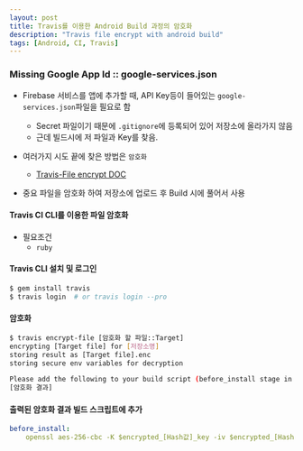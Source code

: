 ```yaml
---
layout: post
title: Travis를 이용한 Android Build 과정의 암호화
description: "Travis file encrypt with android build"
tags: [Android, CI, Travis]
---
```


### Missing Google App Id :: google-services.json
- Firebase 서비스를 앱에 추가할 때, API Key등이 들어있는 `google-services.json`파일을 필요로 함
  - Secret 파일이기 때문에 `.gitignore`에 등록되어 있어 저장소에 올라가지 않음
  - 근데 빌드시에 저 파일과 Key를 찾음.

- 여러가지 시도 끝에 찾은 방법은 `암호화`
  - [Travis-File encrypt DOC](https://docs.travis-ci.com/user/encrypting-files)

- 중요 파일을 암호화 하여 저장소에 업로드 후 Build 시에 풀어서 사용

#### Travis CI CLI를 이용한 파일 암호화
- 필요조건
  - `ruby`

#### Travis CLI 설치 및 로그인

```bash
$ gem install travis
$ travis login  # or travis login --pro
```

#### 암호화

```bash
$ travis encrypt-file [암호화 할 파일::Target]
encrypting [Target file] for [저장소명]
storing result as [Target file].enc
storing secure env variables for decryption

Please add the following to your build script (before_install stage in your .travis.yml, for instance):
[암호화 결과]

```

#### 출력된 암호화 결과 빌드 스크립트에 추가

```yml
before_install:
    openssl aes-256-cbc -K $encrypted_[Hash값]_key -iv $encrypted_[Hash값]_iv -in [Target file].enc -out [Target file] -d
```

